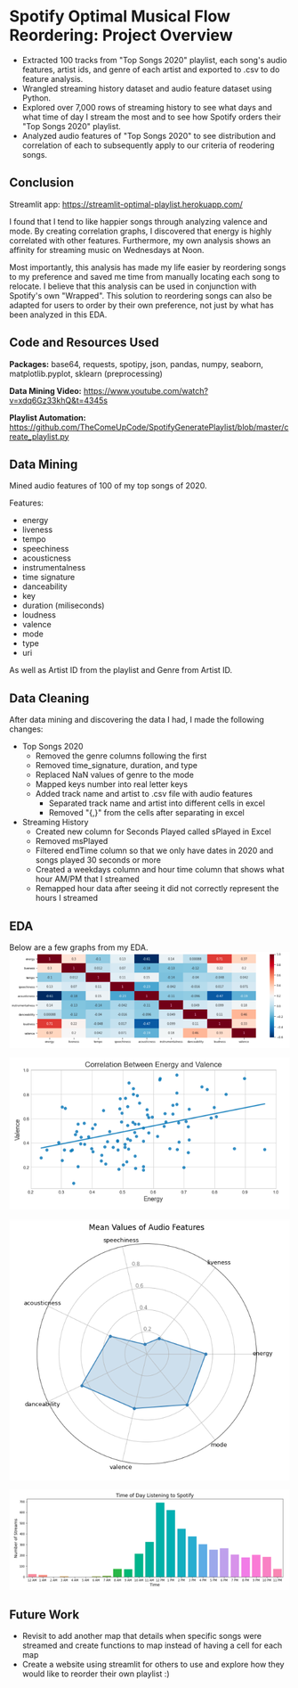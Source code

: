 # Spotify Optimal Musical Flow Reordering: Project Overview 
* Extracted 100 tracks from "Top Songs 2020" playlist, each song's audio features, artist ids, and genre of each artist and exported to .csv to do feature analysis. 
* Wrangled streaming history dataset and audio feature dataset using Python.
* Explored over 7,000 rows of streaming history to see what days and what time of day I stream the most and to see how Spotify orders their "Top Songs 2020" playlist. 
* Analyzed audio features of "Top Songs 2020" to see distribution and correlation of each to subsequently apply to our criteria of reodering songs.

## Conclusion
Streamlit app: https://streamlit-optimal-playlist.herokuapp.com/


I found that I tend to like happier songs through analyzing valence and mode. By creating correlation graphs, I discovered that energy is highly correlated with other features. Furthermore, my own analysis shows an affinity for streaming music on Wednesdays at Noon.

Most importantly, this analysis has made my life easier by reordering songs to my preference and saved me time from manually locating each song to relocate. I believe that this analysis can be used in conjunction with Spotify's own "Wrapped". This solution to reordering songs can also be adapted for users to order by their own preference, not just by what has been analyzed in this EDA. 

## Code and Resources Used 
**Packages:** base64, requests, spotipy, json, pandas, numpy, seaborn, matplotlib.pyplot, sklearn (preprocessing)

**Data Mining Video:** https://www.youtube.com/watch?v=xdq6Gz33khQ&t=4345s

**Playlist Automation:** https://github.com/TheComeUpCode/SpotifyGeneratePlaylist/blob/master/create_playlist.py

## Data Mining
Mined audio features of 100 of my top songs of 2020. 

Features:
* energy
* liveness
* tempo
* speechiness
* acousticness
* instrumentalness
* time signature
* danceability 
* key
* duration (miliseconds)
* loudness
* valence
* mode
* type
* uri

As well as Artist ID from the playlist and Genre from Artist ID.

## Data Cleaning
After data mining and discovering the data I had, I made the following changes:
* Top Songs 2020
  * Removed the genre columns following the first
  * Removed time_signature, duration, and type
  * Replaced NaN values of genre to the mode
  * Mapped keys number into real letter keys
  * Added track name and artist to .csv file with audio features
    * Separated track name and artist into different cells in excel
    * Removed "{,}" from the cells after separating in excel
* Streaming History
  * Created new column for Seconds Played called sPlayed in Excel
  * Removed msPlayed 
  * Filtered endTime column so that we only have dates in 2020 and songs played 30 seconds or more
  * Created a weekdays column and hour time column that shows what hour AM/PM that I streamed
  * Remapped hour data after seeing it did not correctly represent the hours I streamed
  
## EDA
Below are a few graphs from my EDA.
![alt text](https://github.com/kodingwithkelly/OptimalFlowPlaylist/blob/main/Read%20me%20pngs/Correlation%20of%20Features.png "Correlation of Features")

![alt text](https://github.com/kodingwithkelly/OptimalFlowPlaylist/blob/main/Read%20me%20pngs/Correlation%20Between%20Energy%20%26%20Valence.png "Correlation Between Energy and Valence")

![alt text](https://github.com/kodingwithkelly/OptimalFlowPlaylist/blob/main/Read%20me%20pngs/Radar%20Chart.png "Radar Chart")

![alt text](https://github.com/kodingwithkelly/OptimalFlowPlaylist/blob/main/Read%20me%20pngs/Barchart%20of%20Streaming%20Hour.png "Barchart of Streaming Hour")


## Future Work
* Revisit to add another map that details when specific songs were streamed and create functions to map instead of having a cell for each map
* Create a website using streamlit for others to use and explore how they would like to reorder their own playlist :) 
